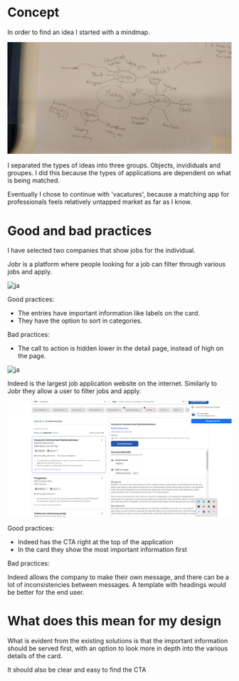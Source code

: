 # Concept

In order to find an idea I started with a mindmap.

![ja](./images/mindmap.jpeg)

I separated the types of ideas into three groups. Objects, invididuals and groupes.
I did this because the types of applications are dependent on what is being matched.

Eventually I chose to continue with 'vacatures', because a matching app for professionals feels relatively untapped market as far as I know.

# Good and bad practices

I have selected two companies that show jobs for the individual.

Jobr is a platform where people looking for a job can filter through various jobs and apply.

![ja](./images/jobr.jpeg)

Good practices:

- The entries have important information like labels on the card.
- They have the option to sort in categories.

Bad practices:

- The call to action is hidden lower in the detail page, instead of high on the page.

![ja](./images/jobr2.jpeg)

Indeed is the largest job application website on the internet. Similarly to Jobr they allow a user to filter jobs and apply.

![ja](./images/indeed2.png)

Good practices:

- Indeed has the CTA right at the top of the application
- In the card they show the most important information first

Bad practices:

Indeed allows the company to make their own message, and there can be a lot of inconsistencies between messages. A template with headings would be better for the end user.

# What does this mean for my design

What is evident from the existing solutions is that the important information should be served first, with an option to look more in depth into the various details of the card.

It should also be clear and easy to find the CTA
